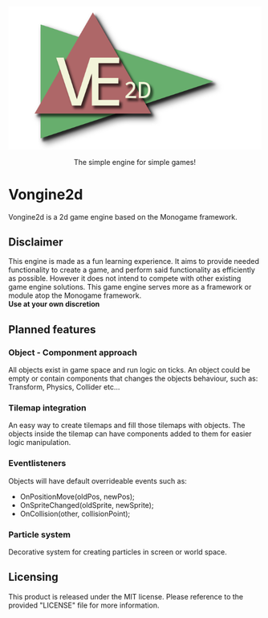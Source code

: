 <p align="center">
  <img src="repo/logo.png" alt="Vongine 2d logo"/>
</p>
<p align="center">The simple engine for simple games!</p>

# Vongine2d
Vongine2d is a 2d game engine based on the Monogame framework.<br />

## Disclaimer
This engine is made as a fun learning experience. It aims to provide needed functionality to create a game, and perform said functionality as efficiently as possible. However it does not intend to compete with other existing game engine solutions. This game engine serves more as a framework or module atop the Monogame framework.<br />
**Use at your own discretion**

## Planned features

### Object - Componment approach
All objects exist in game space and run logic on ticks.
An object could be empty or contain components that changes the objects behaviour, such as: Transform, Physics, Collider etc...

### Tilemap integration
An easy way to create tilemaps and fill those tilemaps with objects. The objects inside the tilemap can have components added to them for easier logic manipulation. <br />

### Eventlisteners
Objects will have default overrideable events such as:
* OnPositionMove(oldPos, newPos);
* OnSpriteChanged(oldSprite, newSprite);
* OnCollision(other, collisionPoint);

### Particle system
Decorative system for creating particles in screen or world space.

## Licensing
This product is released under the MIT license.
Please reference to the provided "LICENSE" file for more information.